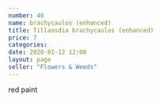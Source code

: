 ```yaml
---
number: 40
name: brachycaulos (enhanced)
title: Tillansdia brachycaulos (enhanced)
price: 7
categories: 
date: 2020-01-12 12:00
layout: page
seller: "Flowers & Weeds"
---
```

red paint
